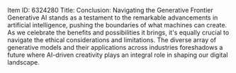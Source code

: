 Item ID: 6324280
Title: Conclusion: Navigating the Generative Frontier
Generative AI stands as a testament to the remarkable advancements in artificial intelligence, pushing the boundaries of what machines can create. As we celebrate the benefits and possibilities it brings, it's equally crucial to navigate the ethical considerations and limitations. The diverse array of generative models and their applications across industries foreshadows a future where AI-driven creativity plays an integral role in shaping our digital landscape.
